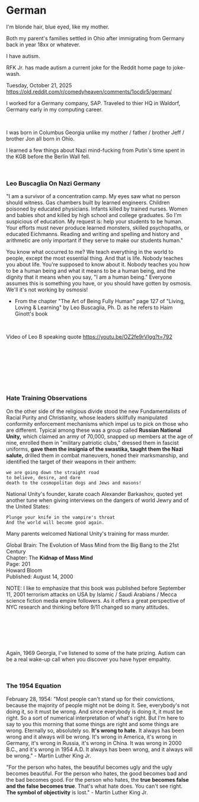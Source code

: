 # German

I'm blonde hair, blue eyed, like my mother.

Both my parent's families settled in Ohio after immigrating from Germany back in year 18xx or whatever.

I have autism. 

RFK Jr. has made autism a current joke for the Reddit home page to joke-wash.

Tuesday, October 21, 2025     
https://old.reddit.com/r/comedyheaven/comments/1ocdir5/german/

I worked for a Germany company, SAP. Traveled to thier HQ in Waldorf, Germany early in my computing career. 

&nbsp;

I was born in Columbus Georgia unlike my mother / father / brother Jeff / brother Jon all born in Ohio.

I learned a few things about Nazi mind-fucking from Putin's time spent in the KGB before the Berlin Wall fell.

&nbsp;

### Leo Buscaglia On Nazi Germany

"I am a survivor of a concentration camp. My eyes saw what no person should witness. Gas chambers built by learned engineers. Children poisoned by educated physicians. Infants killed by trained nurses. Women and babies shot and killed by high school and college graduates. So I'm suspicious of education. My request is: help your students to be human. Your efforts must never produce learned monsters, skilled psychopaths, or educated Eichmanns. Reading and writing and spelling and history and arithmetic are only important if they serve to make our students human."

You know what occurred to me? We teach everything in the world to people, except the most essential thing. And that is life. Nobody teaches you about life. You're supposed to know about it. Nobody teaches you how to be a human being and what it means to be a human being, and the dignity that it means when you say, "I am a human being." Everyone assumes this is something you have, or you should have gotten by osmosis. We'll it's not working by osmosis!

- From the chapter "The Art of Being Fully Human" page 127 of "Living, Loving & Learning" by Leo Buscaglia, Ph. D. as he refers to Haim Ginott's book

&nbsp;

Video of Leo B speaking quote https://youtu.be/OZ2fe9rVlgg?t=792

&nbsp;

&nbsp;

&nbsp;

&nbsp;

### Hate Training Observations

On the other side of the religious divide stood the new Fundamentalists of Racial Purity and Christianity, whose leaders skillfully manipulated conformity enforcement mechanisms which impel us to pick on those who are different. Typical among these was a group called **Russian National Unity,** which claimed an army of 70,000, snapped up members at the age of nine, enrolled them in "military patriotic clubs," dressed them in fascist uniforms, **gave them the insignia of the swastika, taught them the Nazi salute,** drilled them in combat maneuvers, honed their marksmanship, and identified the target of their weapons in their anthem:

    we are going down the straight road
    to believe, desire, and dare
    death to the cosmopolitan dogs and Jews and masons!

National Unity's founder, karate coach Alexander Barkashov, quoted yet another tune when giving interviews on the dangers of world Jewry and of the United States:

    Plunge your knife in the vampire's throat  
    And the world will become good again.

Many parents welcomed National Unity's training for mass murder.

Global Brain: The Evolution of Mass Mind from the Big Bang to the 21st Century   
Chapter: The **Kidnap of Mass Mind**  
Page: 201  
Howard Bloom   
Published: August 14, 2000

NOTE: I like to emphasize that this book was published before September 11, 2001 terrorism attacks on USA by Islamic / Saudi Arabians / Mecca science fiction media empire followers. As it offers a great perspective of NYC research and thinking before 9/11 changed so many attitudes.

&nbsp;

&nbsp;

&nbsp;

Again, 1969 Georgia, I've listened to some of the hate prizing. Autism can be a real wake-up call when you discover you have hyper empahty.

&nbsp;

### The 1954 Equation

February 28, 1954: "Most people can't stand up for their convictions, because the majority of people might not be doing it. See, everybody's not doing it, so it must be wrong. And since everybody is doing it, it must be right. So a sort of numerical interpretation of what's right. But I'm here to say to you this morning that some things are right and some things are wrong. Eternally so, absolutely so. **It's wrong to hate.** It always has been wrong and it always will be wrong. It's wrong in America, it's wrong in Germany, it's wrong in Russia, it's wrong in China. It was wrong in 2000 B.C., and it's wrong in 1954 A.D. It always has been wrong, and it always will be wrong." - Martin Luther King Jr.

"For the person who hates, the beautiful becomes ugly and the ugly becomes beautiful. For the person who hates, the good becomes bad and the bad becomes good. For the person who hates, the **true becomes false and the false becomes true**. That's what hate does. You can't see right. **The symbol of objectivity** is lost." - Martin Luther King Jr.
